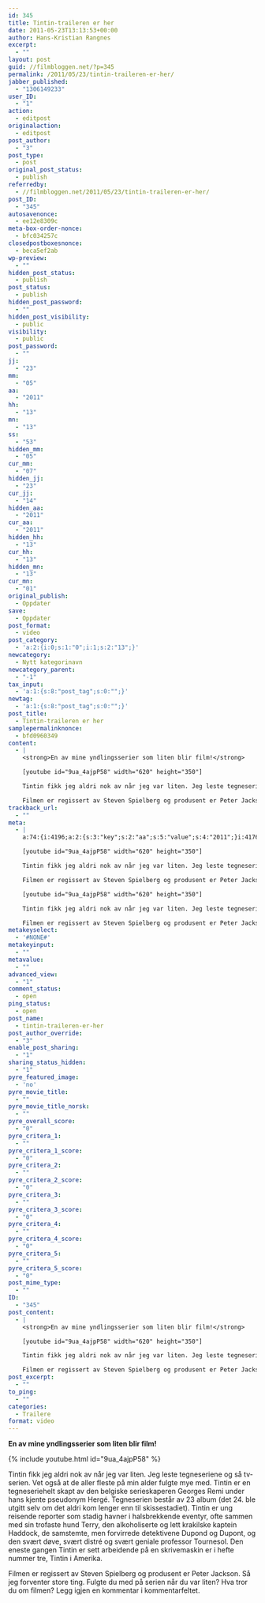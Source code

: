 ```yaml
---
id: 345
title: Tintin-traileren er her
date: 2011-05-23T13:13:53+00:00
author: Hans-Kristian Rangnes
excerpt:
  - ""
layout: post
guid: //filmbloggen.net/?p=345
permalink: /2011/05/23/tintin-traileren-er-her/
jabber_published:
  - "1306149233"
user_ID:
  - "1"
action:
  - editpost
originalaction:
  - editpost
post_author:
  - "3"
post_type:
  - post
original_post_status:
  - publish
referredby:
  - //filmbloggen.net/2011/05/23/tintin-traileren-er-her/
post_ID:
  - "345"
autosavenonce:
  - ee12e8309c
meta-box-order-nonce:
  - bfc034257c
closedpostboxesnonce:
  - beca5ef2ab
wp-preview:
  - ""
hidden_post_status:
  - publish
post_status:
  - publish
hidden_post_password:
  - ""
hidden_post_visibility:
  - public
visibility:
  - public
post_password:
  - ""
jj:
  - "23"
mm:
  - "05"
aa:
  - "2011"
hh:
  - "13"
mn:
  - "13"
ss:
  - "53"
hidden_mm:
  - "05"
cur_mm:
  - "07"
hidden_jj:
  - "23"
cur_jj:
  - "14"
hidden_aa:
  - "2011"
cur_aa:
  - "2011"
hidden_hh:
  - "13"
cur_hh:
  - "13"
hidden_mn:
  - "13"
cur_mn:
  - "01"
original_publish:
  - Oppdater
save:
  - Oppdater
post_format:
  - video
post_category:
  - 'a:2:{i:0;s:1:"0";i:1;s:2:"13";}'
newcategory:
  - Nytt kategorinavn
newcategory_parent:
  - "-1"
tax_input:
  - 'a:1:{s:8:"post_tag";s:0:"";}'
newtag:
  - 'a:1:{s:8:"post_tag";s:0:"";}'
post_title:
  - Tintin-traileren er her
samplepermalinknonce:
  - bfd0960349
content:
  - |
    <strong>En av mine yndlingsserier som liten blir film!</strong>

    [youtube id="9ua_4ajpP58" width="620" height="350"]

    Tintin fikk jeg aldri nok av når jeg var liten. Jeg leste tegneseriene og så tv-serien. Vet også at de aller fleste på min alder fulgte mye med. Tintin er en tegneseriehelt skapt av den belgiske serieskaperen Georges Remi under hans kjente pseudonym Hergé. Tegneserien består av 23 album (det 24. ble utgitt selv om det aldri kom lenger enn til skissestadiet). Tintin er ung reisende reporter som stadig havner i halsbrekkende eventyr, ofte sammen med sin trofaste hund Terry, den alkoholiserte og lett krakilske kaptein Haddock, de samstemte, men forvirrede detektivene Dupond og Dupont, og den svært døve, svært distré og svært geniale professor Tournesol. Den eneste gangen Tintin er sett arbeidende på en skrivemaskin er i hefte nummer tre, Tintin i Amerika.

    Filmen er regissert av Steven Spielberg og produsent er Peter Jackson. Så jeg forventer store ting. Fulgte du med på serien når du var liten? Hva tror du om filmen? Legg igjen en kommentar i kommentarfeltet.
trackback_url:
  - ""
meta:
  - |
    a:74:{i:4196;a:2:{s:3:"key";s:2:"aa";s:5:"value";s:4:"2011";}i:4176;a:2:{s:3:"key";s:6:"action";s:5:"value";s:8:"editpost";}i:4230;a:2:{s:3:"key";s:13:"advanced_view";s:5:"value";s:1:"1";}i:4184;a:2:{s:3:"key";s:13:"autosavenonce";s:5:"value";s:10:"ee12e8309c";}i:4186;a:2:{s:3:"key";s:20:"closedpostboxesnonce";s:5:"value";s:10:"beca5ef2ab";}i:4231;a:2:{s:3:"key";s:14:"comment_status";s:5:"value";s:4:"open";}i:4221;a:2:{s:3:"key";s:7:"content";s:5:"value";s:1110:"<strong>En av mine yndlingsserier som liten blir film!</strong>

    [youtube id="9ua_4ajpP58" width="620" height="350"]

    Tintin fikk jeg aldri nok av når jeg var liten. Jeg leste tegneseriene og så tv-serien. Vet også at de aller fleste på min alder fulgte mye med. Tintin er en tegneseriehelt skapt av den belgiske serieskaperen Georges Remi under hans kjente pseudonym Hergé. Tegneserien består av 23 album (det 24. ble utgitt selv om det aldri kom lenger enn til skissestadiet). Tintin er ung reisende reporter som stadig havner i halsbrekkende eventyr, ofte sammen med sin trofaste hund Terry, den alkoholiserte og lett krakilske kaptein Haddock, de samstemte, men forvirrede detektivene Dupond og Dupont, og den svært døve, svært distré og svært geniale professor Tournesol. Den eneste gangen Tintin er sett arbeidende på en skrivemaskin er i hefte nummer tre, Tintin i Amerika.

    Filmen er regissert av Steven Spielberg og produsent er Peter Jackson. Så jeg forventer store ting. Fulgte du med på serien når du var liten? Hva tror du om filmen? Legg igjen en kommentar i kommentarfeltet.";}i:4205;a:2:{s:3:"key";s:6:"cur_aa";s:5:"value";s:4:"2011";}i:4207;a:2:{s:3:"key";s:6:"cur_hh";s:5:"value";s:2:"12";}i:4203;a:2:{s:3:"key";s:6:"cur_jj";s:5:"value";s:2:"14";}i:4201;a:2:{s:3:"key";s:6:"cur_mm";s:5:"value";s:2:"07";}i:4209;a:2:{s:3:"key";s:6:"cur_mn";s:5:"value";s:2:"59";}i:4235;a:2:{s:3:"key";s:19:"enable_post_sharing";s:5:"value";s:1:"1";}i:4222;a:2:{s:3:"key";s:7:"excerpt";s:5:"value";s:0:"";}i:4197;a:2:{s:3:"key";s:2:"hh";s:5:"value";s:2:"13";}i:4204;a:2:{s:3:"key";s:9:"hidden_aa";s:5:"value";s:4:"2011";}i:4206;a:2:{s:3:"key";s:9:"hidden_hh";s:5:"value";s:2:"13";}i:4202;a:2:{s:3:"key";s:9:"hidden_jj";s:5:"value";s:2:"23";}i:4200;a:2:{s:3:"key";s:9:"hidden_mm";s:5:"value";s:2:"05";}i:4208;a:2:{s:3:"key";s:9:"hidden_mn";s:5:"value";s:2:"13";}i:4190;a:2:{s:3:"key";s:20:"hidden_post_password";s:5:"value";s:0:"";}i:4188;a:2:{s:3:"key";s:18:"hidden_post_status";s:5:"value";s:7:"publish";}i:4191;a:2:{s:3:"key";s:22:"hidden_post_visibility";s:5:"value";s:6:"public";}i:4252;a:2:{s:3:"key";s:2:"ID";s:5:"value";s:3:"345";}i:583;a:2:{s:3:"key";s:16:"jabber_published";s:5:"value";s:10:"1306149233";}i:4194;a:2:{s:3:"key";s:2:"jj";s:5:"value";s:2:"23";}i:4185;a:2:{s:3:"key";s:20:"meta-box-order-nonce";s:5:"value";s:10:"bfc034257c";}i:4227;a:2:{s:3:"key";s:12:"metakeyinput";s:5:"value";s:0:"";}i:4226;a:2:{s:3:"key";s:13:"metakeyselect";s:5:"value";s:6:"#NONE#";}i:4228;a:2:{s:3:"key";s:9:"metavalue";s:5:"value";s:0:"";}i:4195;a:2:{s:3:"key";s:2:"mm";s:5:"value";s:2:"05";}i:4198;a:2:{s:3:"key";s:2:"mn";s:5:"value";s:2:"13";}i:4214;a:2:{s:3:"key";s:11:"newcategory";s:5:"value";s:17:"Nytt kategorinavn";}i:4215;a:2:{s:3:"key";s:18:"newcategory_parent";s:5:"value";s:2:"-1";}i:4177;a:2:{s:3:"key";s:14:"originalaction";s:5:"value";s:8:"editpost";}i:4180;a:2:{s:3:"key";s:20:"original_post_status";s:5:"value";s:7:"publish";}i:4210;a:2:{s:3:"key";s:16:"original_publish";s:5:"value";s:8:"Oppdater";}i:4232;a:2:{s:3:"key";s:11:"ping_status";s:5:"value";s:4:"open";}i:4178;a:2:{s:3:"key";s:11:"post_author";s:5:"value";s:1:"3";}i:4234;a:2:{s:3:"key";s:20:"post_author_override";s:5:"value";s:1:"3";}i:4253;a:2:{s:3:"key";s:12:"post_content";s:5:"value";s:1110:"<strong>En av mine yndlingsserier som liten blir film!</strong>

    [youtube id="9ua_4ajpP58" width="620" height="350"]

    Tintin fikk jeg aldri nok av når jeg var liten. Jeg leste tegneseriene og så tv-serien. Vet også at de aller fleste på min alder fulgte mye med. Tintin er en tegneseriehelt skapt av den belgiske serieskaperen Georges Remi under hans kjente pseudonym Hergé. Tegneserien består av 23 album (det 24. ble utgitt selv om det aldri kom lenger enn til skissestadiet). Tintin er ung reisende reporter som stadig havner i halsbrekkende eventyr, ofte sammen med sin trofaste hund Terry, den alkoholiserte og lett krakilske kaptein Haddock, de samstemte, men forvirrede detektivene Dupond og Dupont, og den svært døve, svært distré og svært geniale professor Tournesol. Den eneste gangen Tintin er sett arbeidende på en skrivemaskin er i hefte nummer tre, Tintin i Amerika.

    Filmen er regissert av Steven Spielberg og produsent er Peter Jackson. Så jeg forventer store ting. Fulgte du med på serien når du var liten? Hva tror du om filmen? Legg igjen en kommentar i kommentarfeltet.";}i:4254;a:2:{s:3:"key";s:12:"post_excerpt";s:5:"value";s:0:"";}i:4212;a:2:{s:3:"key";s:11:"post_format";s:5:"value";s:5:"video";}i:4183;a:2:{s:3:"key";s:7:"post_ID";s:5:"value";s:3:"345";}i:4251;a:2:{s:3:"key";s:14:"post_mime_type";s:5:"value";s:0:"";}i:4233;a:2:{s:3:"key";s:9:"post_name";s:5:"value";s:23:"tintin-traileren-er-her";}i:4193;a:2:{s:3:"key";s:13:"post_password";s:5:"value";s:0:"";}i:4189;a:2:{s:3:"key";s:11:"post_status";s:5:"value";s:7:"publish";}i:4219;a:2:{s:3:"key";s:10:"post_title";s:5:"value";s:23:"Tintin-traileren er her";}i:4179;a:2:{s:3:"key";s:9:"post_type";s:5:"value";s:4:"post";}i:4241;a:2:{s:3:"key";s:14:"pyre_critera_1";s:5:"value";s:0:"";}i:4242;a:2:{s:3:"key";s:20:"pyre_critera_1_score";s:5:"value";s:1:"0";}i:4243;a:2:{s:3:"key";s:14:"pyre_critera_2";s:5:"value";s:0:"";}i:4244;a:2:{s:3:"key";s:20:"pyre_critera_2_score";s:5:"value";s:1:"0";}i:4245;a:2:{s:3:"key";s:14:"pyre_critera_3";s:5:"value";s:0:"";}i:4246;a:2:{s:3:"key";s:20:"pyre_critera_3_score";s:5:"value";s:1:"0";}i:4247;a:2:{s:3:"key";s:14:"pyre_critera_4";s:5:"value";s:0:"";}i:4248;a:2:{s:3:"key";s:20:"pyre_critera_4_score";s:5:"value";s:1:"0";}i:4249;a:2:{s:3:"key";s:14:"pyre_critera_5";s:5:"value";s:0:"";}i:4250;a:2:{s:3:"key";s:20:"pyre_critera_5_score";s:5:"value";s:1:"0";}i:4237;a:2:{s:3:"key";s:19:"pyre_featured_image";s:5:"value";s:2:"no";}i:4238;a:2:{s:3:"key";s:16:"pyre_movie_title";s:5:"value";s:0:"";}i:4239;a:2:{s:3:"key";s:22:"pyre_movie_title_norsk";s:5:"value";s:0:"";}i:4240;a:2:{s:3:"key";s:18:"pyre_overall_score";s:5:"value";s:1:"0";}i:4181;a:2:{s:3:"key";s:10:"referredby";s:5:"value";s:58:"//filmbloggen.net/2011/05/23/tintin-traileren-er-her/";}i:4220;a:2:{s:3:"key";s:20:"samplepermalinknonce";s:5:"value";s:10:"bfd0960349";}i:4211;a:2:{s:3:"key";s:4:"save";s:5:"value";s:8:"Oppdater";}i:4236;a:2:{s:3:"key";s:21:"sharing_status_hidden";s:5:"value";s:1:"1";}i:4199;a:2:{s:3:"key";s:2:"ss";s:5:"value";s:2:"53";}i:4255;a:2:{s:3:"key";s:7:"to_ping";s:5:"value";s:0:"";}i:4223;a:2:{s:3:"key";s:13:"trackback_url";s:5:"value";s:0:"";}i:4175;a:2:{s:3:"key";s:7:"user_ID";s:5:"value";s:1:"1";}i:4192;a:2:{s:3:"key";s:10:"visibility";s:5:"value";s:6:"public";}i:4187;a:2:{s:3:"key";s:10:"wp-preview";s:5:"value";s:0:"";}}
metakeyselect:
  - '#NONE#'
metakeyinput:
  - ""
metavalue:
  - ""
advanced_view:
  - "1"
comment_status:
  - open
ping_status:
  - open
post_name:
  - tintin-traileren-er-her
post_author_override:
  - "3"
enable_post_sharing:
  - "1"
sharing_status_hidden:
  - "1"
pyre_featured_image:
  - 'no'
pyre_movie_title:
  - ""
pyre_movie_title_norsk:
  - ""
pyre_overall_score:
  - "0"
pyre_critera_1:
  - ""
pyre_critera_1_score:
  - "0"
pyre_critera_2:
  - ""
pyre_critera_2_score:
  - "0"
pyre_critera_3:
  - ""
pyre_critera_3_score:
  - "0"
pyre_critera_4:
  - ""
pyre_critera_4_score:
  - "0"
pyre_critera_5:
  - ""
pyre_critera_5_score:
  - "0"
post_mime_type:
  - ""
ID:
  - "345"
post_content:
  - |
    <strong>En av mine yndlingsserier som liten blir film!</strong>

    [youtube id="9ua_4ajpP58" width="620" height="350"]

    Tintin fikk jeg aldri nok av når jeg var liten. Jeg leste tegneseriene og så tv-serien. Vet også at de aller fleste på min alder fulgte mye med. Tintin er en tegneseriehelt skapt av den belgiske serieskaperen Georges Remi under hans kjente pseudonym Hergé. Tegneserien består av 23 album (det 24. ble utgitt selv om det aldri kom lenger enn til skissestadiet). Tintin er ung reisende reporter som stadig havner i halsbrekkende eventyr, ofte sammen med sin trofaste hund Terry, den alkoholiserte og lett krakilske kaptein Haddock, de samstemte, men forvirrede detektivene Dupond og Dupont, og den svært døve, svært distré og svært geniale professor Tournesol. Den eneste gangen Tintin er sett arbeidende på en skrivemaskin er i hefte nummer tre, Tintin i Amerika.

    Filmen er regissert av Steven Spielberg og produsent er Peter Jackson. Så jeg forventer store ting. Fulgte du med på serien når du var liten? Hva tror du om filmen? Legg igjen en kommentar i kommentarfeltet.
post_excerpt:
  - ""
to_ping:
  - ""
categories:
  - Trailere
format: video
---
```

**En av mine yndlingsserier som liten blir film!**

{% include youtube.html id="9ua_4ajpP58" %}

Tintin fikk jeg aldri nok av når jeg var liten. Jeg leste tegneseriene og så tv-serien. Vet også at de aller fleste på min alder fulgte mye med. Tintin er en tegneseriehelt skapt av den belgiske serieskaperen Georges Remi under hans kjente pseudonym Hergé. Tegneserien består av 23 album (det 24. ble utgitt selv om det aldri kom lenger enn til skissestadiet). Tintin er ung reisende reporter som stadig havner i halsbrekkende eventyr, ofte sammen med sin trofaste hund Terry, den alkoholiserte og lett krakilske kaptein Haddock, de samstemte, men forvirrede detektivene Dupond og Dupont, og den svært døve, svært distré og svært geniale professor Tournesol. Den eneste gangen Tintin er sett arbeidende på en skrivemaskin er i hefte nummer tre, Tintin i Amerika.

Filmen er regissert av Steven Spielberg og produsent er Peter Jackson. Så jeg forventer store ting. Fulgte du med på serien når du var liten? Hva tror du om filmen? Legg igjen en kommentar i kommentarfeltet.
